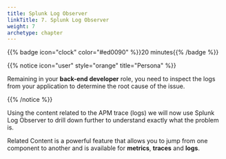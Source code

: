 ```yaml
---
title: Splunk Log Observer
linkTitle: 7. Splunk Log Observer
weight: 7
archetype: chapter
---
```


{{% badge icon="clock" color="#ed0090" %}}20 minutes{{% /badge %}}

{{% notice icon="user" style="orange" title="Persona" %}}

Remaining in your **back-end developer** role, you need to inspect the logs from your application to determine the root cause of the issue.

{{% /notice %}}

Using the content related to the APM trace (logs) we will now use Splunk Log Observer to drill down further to understand exactly what the problem is.

Related Content is a powerful feature that allows you to jump from one component to another and is available for **metrics**, **traces** and **logs**.
